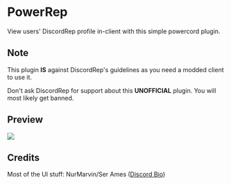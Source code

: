 # PowerRep
View users' DiscordRep profile in-client with this simple powercord plugin.

## Note
This plugin **IS** against DiscordRep's guidelines as you need a modded client to use it.

Don't ask DiscordRep for support about this **UNOFFICIAL** plugin. You will most likely get banned.

## Preview
![](https://i.pxl.blue/e1E7A1a.png)

## Credits
Most of the UI stuff: NurMarvin/Ser Ames ([Discord Bio](https://github.com/Ser-Ames/discord-bio))
